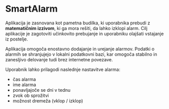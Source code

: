 # SmartAlarm

Aplikacija je zasnovana kot pametna budilka, ki uporabnika prebudi z **matematičnim izzivom**, ki ga mora rešiti, da lahko izklopi alarm. Cilj aplikacije je zagotoviti učinkovito prebujanje in uporabniku olajšati vstajanje iz postelje.

Aplikacija omogoča enostavno dodajanje in urejanje alarmov. Podatki o alarmih se shranjujejo v lokalni podatkovni bazi, kar omogoča stabilno in zanesljivo delovanje tudi brez internetne povezave. 


Uporabnik lahko prilagodi naslednje nastavitve alarma:
- čas alarma
- ime alarma
- ponavljajoče se dni v tednu
- zvok ob sprožitvi
- možnost dremeža (vklop / izklop)




